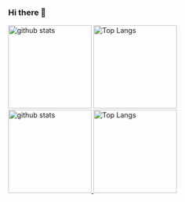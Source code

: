 ### Hi there 👋

<!--
**vumichien/vumichien** is a ✨ _special_ ✨ repository because its `README.md` (this file) appears on your GitHub profile.

Here are some ideas to get you started:

- 🔭 I’m currently working on ...
- 🌱 I’m currently learning ...
- 👯 I’m looking to collaborate on ...
- 🤔 I’m looking for help with ...
- 💬 Ask me about ...
- 📫 How to reach me: ...
- 😄 Pronouns: ...
- ⚡ Fun fact: ...
[![GitHub stats](https://github-readme-stats.vercel.app/api?username=vumichien&show_icons=true&theme=highcontrast)](https://github.com/vumichien/github-readme-stats)
[![Top Langs](https://github-readme-stats.vercel.app/api/top-langs/?username=vumichien&layout=compact)](https://github.com/vumichien/github-readme-stats) 
-->

<p align="left"> 
  <img alt="github stats" height="170px" src="https://github-readme-stats.vercel.app/api?username=vumichien&theme=highcontrast&show_icons=true&count_private=true&include_all_commits=true" />
   <img alt="Top Langs" height="170px" src="https://github-readme-stats.vercel.app/api/top-langs/?username=vumichien&theme=highcontrast&show_icons=true&count_private=true&include_all_commits=true" />
  <a href="https://github.com/vumichien/github-readme-stats">
    <img alt="github stats" height="170px" src="https://github-readme-stats.vercel.app/api?username=vumichien&theme=highcontrast&show_icons=true&count_private=true&include_all_commits=true" />
  </a>
  <a href="https://github.com/vumichien/github-readme-stats">
    <img alt="Top Langs" height="170px" src="https://github-readme-stats.vercel.app/api/top-langs/?username=vumichien&theme=highcontrast&show_icons=true&count_private=true&include_all_commits=true" />
  </a>
</p>


